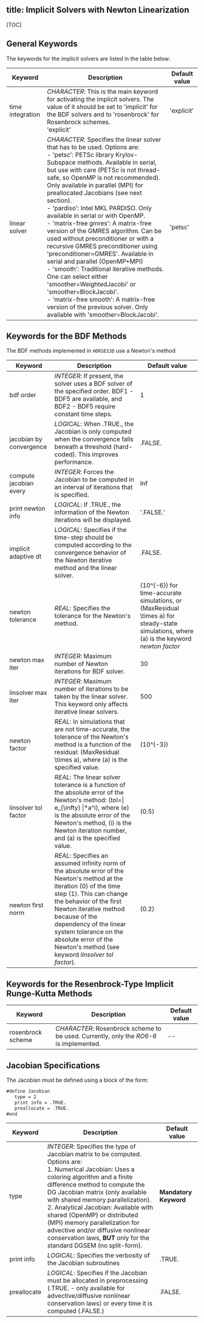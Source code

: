 title: Implicit Solvers with Newton Linearization
---

[TOC]

## General Keywords

The keywords for the implicit solvers are listed in the table below:

| Keyword           | Description                                                                                                                                                                                                                   | Default value |
|-------------------|-------------------------------------------------------------------------------------------------------------------------------------------------------------------------------------------------------------------------------|---------------|
| time integration | *CHARACTER*: This is the main keyword for activating the implicit solvers. The value of it should be set to 'implicit' for the BDF solvers and to 'rosenbrock' for Rosenbrock schemes. <br> 'explicit'                                            | 'explicit'    |
| linear solver    | *CHARACTER*: Specifies the linear solver that has to be used. Options are:<br> - 'petsc': PETSc library Krylov-Subspace methods. Available in serial, but use with care (PETSc is not thread-safe, so OpenMP is not recommended). Only available in parallel (MPI) for preallocated Jacobians (see next section).<br> - 'pardiso': Intel MKL PARDISO. Only available in serial or with OpenMP.<br> - 'matrix-free gmres': A matrix-free version of the GMRES algorithm. Can be used without preconditioner or with a recursive GMRES preconditioner using 'preconditioner=GMRES'. Available in serial and parallel (OpenMP+MPI)<br> - 'smooth': Traditional iterative methods. One can select either 'smoother=WeightedJacobi' or 'smoother=BlockJacobi'.<br> - 'matrix-free smooth': A matrix-free version of the previous solver. Only available with 'smoother=BlockJacobi'. | 'petsc'       |


## Keywords for the BDF Methods

The BDF methods implemented in `HORSES3D` use a Newton's method

| Keyword                | Description                                                                                                                                                                                                                                               | Default value |
|------------------------|-----------------------------------------------------------------------------------------------------------------------------------------------------------------------------------------------------------------------------------------------------------|---------------|
| bdf order              | *INTEGER*: If present, the solver uses a BDF solver of the specified order. BDF1 - BDF5 are available, and BDF2 - BDF5 require constant time steps.                                                                                                     | 1             |
| jacobian by convergence | *LOGICAL*: When .TRUE., the Jacobian is only computed when the convergence falls beneath a threshold (hard-coded). This improves performance.                                                                                                           | .FALSE.       |
| compute jacobian every | *INTEGER*: Forces the Jacobian to be computed in an interval of iterations that is specified.                                                                                                                                                           | Inf           |
| print newton info      | *LOGICAL*: If .TRUE., the information of the Newton iterations will be displayed.                                                                                                                                                                        | '.FALSE.'     |
| implicit adaptive dt   | *LOGICAL*: Specifies if the time-step should be computed according to the convergence behavior of the Newton iterative method and the linear solver.                                                                                                    | .FALSE.       |
| newton tolerance       | *REAL*: Specifies the tolerance for the Newton's method.                                                                                                                                                                                                 | \(10^{-6}\) for time-accurate simulations, or \(MaxResidual \times a\) for steady-state simulations, where \(a\) is the keyword *newton factor* |
| newton max iter        | *INTEGER*: Maximum number of Newton iterations for BDF solver.                                                                                                                                                                                          | 30            |
| linsolver max iter     | *INTEGER*: Maximum number of iterations to be taken by the linear solver. This keyword only affects iterative linear solvers.                                                                                                                            | 500           |
| newton factor          | *REAL*: In simulations that are not time-accurate, the tolerance of the Newton's method is a function of the residual: \(MaxResidual \times a\), where \(a\) is the specified value.                                                                      | \(10^{-3}\)   |
| linsolver tol factor   | *REAL*: The linear solver tolerance is a function of the absolute error of the Newton's method:  \(tol=\| e_{\infty} \|*a^i\), where \(e\) is the absolute error of the Newton's method, \(i\) is the Newton iteration number, and \(a\) is the specified value. | \(0.5\)         |
| newton first norm      | *REAL*: Specifies an assumed infinity norm of the absolute error of the Newton's method at the iteration \(0\) of the time step \(1\). This can change the behavior of the first Newton iterative method because of the dependency of the linear system tolerance on the absolute error of the Newton's method (see keyword *linsolver tol factor*).                  | \(0.2\)         |

## Keywords for the Resenbrock-Type Implicit Runge-Kutta Methods

| Keyword            | Description                                                                                                      | Default value |
|--------------------|------------------------------------------------------------------------------------------------------------------|---------------|
| rosenbrock scheme | *CHARACTER*: Rosenbrock scheme to be used. Currently, only the *RO6-6* is implemented.                         | --            |


## Jacobian Specifications
The Jacobian must be defined using a block of the form:

```markdown
#define Jacobian
   type = 2
   print info = .TRUE.
   preallocate = .TRUE.
#end
```

| Keyword      | Description                                                                                                                                                                                                                                             | Default value         |
|--------------|---------------------------------------------------------------------------------------------------------------------------------------------------------------------------------------------------------------------------------------------------------|-----------------------|
| type         | *INTEGER*: Specifies the type of Jacobian matrix to be computed. Options are:<br> 1. Numerical Jacobian: Uses a coloring algorithm and a finite difference method to compute the DG Jacobian matrix (only available with shared memory parallelization).<br> 2. Analytical Jacobian: Available with shared (OpenMP) or distributed (MPI) memory parallelization for advective and/or diffusive nonlinear conservation laws, **BUT** only for the standard DGSEM (no split-form). | **Mandatory Keyword** |
| print info   | *LOGICAL*: Specifies the verbosity of the Jacobian subroutines                                                                                                                                                                                         | .TRUE.                |
| preallocate  | *LOGICAL*: Specifies if the Jacobian must be allocated in preprocessing (.TRUE. - only available for advective/diffusive nonlinear conservation laws) or every time it is computed (.FALSE.)                                                                                                               | .FALSE.               |
